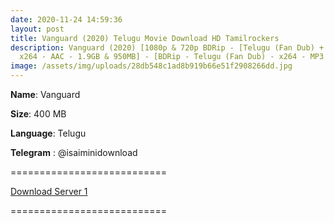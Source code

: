 ```yaml
---
date: 2020-11-24 14:59:36
layout: post
title: Vanguard (2020) Telugu Movie Download HD Tamilrockers
description: Vanguard (2020) [1080p & 720p BDRip - [Telugu (Fan Dub) + Chi] -
  x264 - AAC - 1.9GB & 950MB] - [BDRip - Telugu (Fan Dub) - x264 - MP3 - 400MB]
image: /assets/img/uploads/28db548c1ad8b919b66e51f2908266dd.jpg
---
```

**Name**: Vanguard

**Size**: 400 MB

**Language**:  Telugu

**Telegram** : @isaiminidownload

\===========================

[Download Server 1](https://files.isaiminiweb.online/(%2520Telegram%2520%40isaiminidownload%2520)%2520-%2520Vanguard%2520(2020)%2520%5BBDRip%2520-%2520Telugu%2520(Fan%2520Dub)%2520-%2520x264%2520-%2520MP3%2520-%2520400MB%5D.mkv?rootId=0ACyoBoGqNNHEUk9PVA)

[](https://files.isaiminiweb.online/(%2520Telegram%2520%40isaiminidownload%2520)%2520-%2520Vanguard%2520(2020)%2520%5BBDRip%2520-%2520Telugu%2520(Fan%2520Dub)%2520-%2520x264%2520-%2520MP3%2520-%2520400MB%5D.mkv?rootId=0ACyoBoGqNNHEUk9PVA)===========================